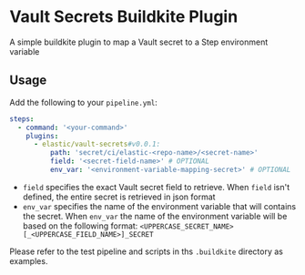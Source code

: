# Vault Secrets Buildkite Plugin

A simple buildkite plugin to map a Vault secret to a Step environment variable

## Usage

Add the following to your `pipeline.yml`:

```yml
steps:
  - command: '<your-command>'
    plugins:
      - elastic/vault-secrets#v0.0.1:
          path: 'secret/ci/elastic-<repo-name>/<secret-name>'
          field: '<secret-field-name>' # OPTIONAL
          env_var: '<environment-variable-mapping-secret>' # OPTIONAL
```

- `field` specifies the exact Vault secret field to retrieve.
  When `field` isn't defined, the entire secret is retrieved in json format
- `env_var` specifies the name of the environment variable that will contains the secret.
  When `env_var` the name of the environment variable will be based on the following format:
  `<UPPERCASE_SECRET_NAME>[_<UPPERCASE_FIELD_NAME>]_SECRET`

Please refer to the test pipeline and scripts in ths `.buildkite` directory as examples.
